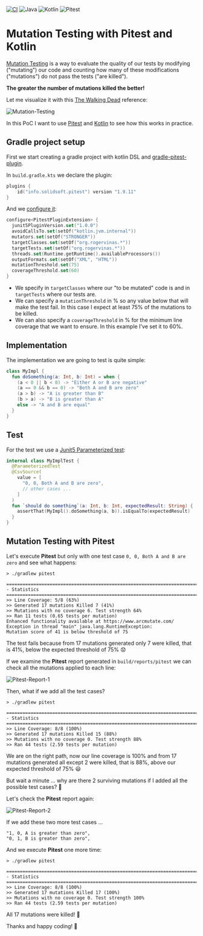 [![CI](https://github.com/rogervinas/mutation-testing/actions/workflows/gradle.yml/badge.svg)](https://github.com/rogervinas/mutation-testing/actions/workflows/gradle.yml)
![Java](https://img.shields.io/badge/Java-17-blue?labelColor=black)
![Kotlin](https://img.shields.io/badge/Kotlin-2.0.0-blue?labelColor=black)
![Pitest](https://img.shields.io/badge/Pitest-1.15.0-blue?labelColor=black)

# Mutation Testing with Pitest and Kotlin

[Mutation Testing](https://en.wikipedia.org/wiki/Mutation_testing) is a way to evaluate the quality of our tests by modifying ("mutating") our code and counting how many of these modifications ("mutations") do not pass the tests ("are killed"). 

**The greater the number of mutations killed the better!**

Let me visualize it with this [The Walking Dead](https://www.imdb.com/title/tt1520211/) reference:

![Mutation-Testing](doc/mutation-testing.png)

In this PoC I want to use [Pitest](https://pitest.org/) and [Kotlin](https://kotlinlang.org/) to see how this works in practice.

## Gradle project setup

First we start creating a gradle project with kotlin DSL and [gradle-pitest-plugin](https://plugins.gradle.org/plugin/info.solidsoft.pitest).

In `build.gradle.kts` we declare the plugin:
```kotlin
plugins {
    id("info.solidsoft.pitest") version "1.9.11"
}
```

And we [configure it](https://github.com/szpak/gradle-pitest-plugin#plugin-configuration):
```kotlin
configure<PitestPluginExtension> {
  junit5PluginVersion.set("1.0.0")
  avoidCallsTo.set(setOf("kotlin.jvm.internal"))
  mutators.set(setOf("STRONGER"))
  targetClasses.set(setOf("org.rogervinas.*"))
  targetTests.set(setOf("org.rogervinas.*"))
  threads.set(Runtime.getRuntime().availableProcessors())
  outputFormats.set(setOf("XML", "HTML"))
  mutationThreshold.set(75)
  coverageThreshold.set(60)
}
```
* We specify in `targetClasses` where our "to be mutated" code is and in `targetTests` where our tests are.
* We can specify a `mutationThreshold` in % so any value below that will make the test fail. In this case I expect at least 75% of the mutations to be killed.
* We can also specify a `coverageThreshold` in % for the minimum line coverage that we want to ensure. In this example I've set it to 60%.

## Implementation

The implementation we are going to test is quite simple:
```kotlin
class MyImpl {
  fun doSomething(a: Int, b: Int) = when {
    (a < 0 || b < 0) -> "Either A or B are negative"
    (a == 0 && b == 0) -> "Both A and B are zero"
    (a > b) -> "A is greater than B"
    (b > a) -> "B is greater than A"
    else -> "A and B are equal"
  }
}
```

## Test

For the test we use a [Junit5 Parameterized test](https://junit.org/junit5/docs/current/user-guide/#writing-tests-parameterized-tests):
```kotlin
internal class MyImplTest {
  @ParameterizedTest
  @CsvSource(
    value = [
      "0, 0, Both A and B are zero",
      // other cases ...
    ]
  )
  fun `should do something`(a: Int, b: Int, expectedResult: String) {
    assertThat(MyImpl().doSomething(a, b)).isEqualTo(expectedResult)
  }
}
```

## Mutation Testing with Pitest

Let's execute **Pitest** but only with one test case `0, 0, Both A and B are zero` and see what happens:

```shell
> ./gradlew pitest

================================================================================
- Statistics
================================================================================
>> Line Coverage: 5/8 (63%)
>> Generated 17 mutations Killed 7 (41%)
>> Mutations with no coverage 6. Test strength 64%
>> Ran 11 tests (0.65 tests per mutation)
Enhanced functionality available at https://www.arcmutate.com/
Exception in thread "main" java.lang.RuntimeException:
Mutation score of 41 is below threshold of 75
```

The test fails because from 17 mutations generated only 7 were killed, that is 41%, below the expected threshold of 75% 😟

If we examine the **Pitest** report generated in `build/reports/pitest` we can check all the mutations applied to each line:

![Pitest-Report-1](doc/pitest-report-1.png)

Then, what if we add all the test cases?

```shell
> ./gradlew pitest

================================================================================
- Statistics
================================================================================
>> Line Coverage: 8/8 (100%)
>> Generated 17 mutations Killed 15 (88%)
>> Mutations with no coverage 0. Test strength 88%
>> Ran 44 tests (2.59 tests per mutation)
```

We are on the right path, now our line coverage is 100% and from 17 mutations generated all except 2 were killed, that is 88%, above our expected threshold of 75% 😃

But wait a minute ... why are there 2 surviving mutations if I added all the possible test cases? 🤔

Let's check the **Pitest** report again:

![Pitest-Report-2](doc/pitest-report-2.png)

If we add these two more test cases ...
```
"1, 0, A is greater than zero",
"0, 1, B is greater than zero",
```

And we execute **Pitest** one more time:

```shell
> ./gradlew pitest

================================================================================
- Statistics
================================================================================
>> Line Coverage: 8/8 (100%)
>> Generated 17 mutations Killed 17 (100%)
>> Mutations with no coverage 0. Test strength 100%
>> Ran 44 tests (2.59 tests per mutation)
```

All 17 mutations were killed! 🎉

Thanks and happy coding! 💙
